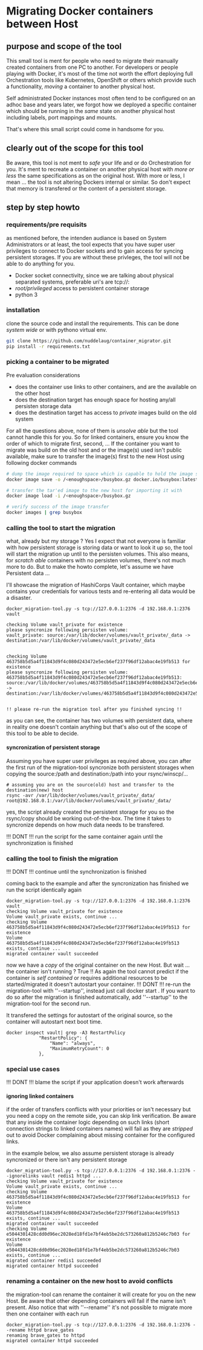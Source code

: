 # Migrating Docker containers between Host

## purpose and scope of the tool

This small tool is ment for people who need to migrate their manually created containers from one PC to another.
For developers or people playing with Docker, it's most of the time not worth the effort deploying full Orchestration
tools like Kubernetes, OpenShift or others which provide such a functionality, _moving_ a container to another physical
host.

Self administrated Docker instances most often tend to be configured on an adhoc base and years later, we forgot how we
deployed a specific container which should be running in the _same_ state on another physical host including labels, port
mappings and mounts.

That's where this small script could come in handsome for you.

## clearly out of the scope for this tool

Be aware, this tool is not ment to _safe_ your life and or do Orchestration for you. It's ment to recreate a container on
another physical host with _more or less_ the same specifications as on the original host. With more or less, I mean ... 
the tool is not altering Dockers internal or similar. So don't expect that memory is transfered or the content of a persistent
storage.

## step by step howto

### requirements/pre requisits

as mentioned before, the intenden audiance is based on System Administrators or at least, the tool expects that you have super user
privileges to connect to Docker sockets and to gain access for syncing persistent storages. If you are without these privleges, the
tool will not be able to do anything for you.

* Docker socket connectivity, since we are talking about physical separated systems, preferable uri's are tcp://<hostname>:<port> 
* _root/privileged_ access to persistent container storage 
* python 3

### installation 

clone the source code and install the requirements. This can be done _system wide_ or with pythono virtual env.
```bash
git clone https://github.com/nuddelaug/container_migrator.git
pip install -r requirements.txt
```

### picking a container to be migrated

Pre evaluation considerations

* does the container use links to other containers, and are the available on the other host 
* does the destination target has enough space for hosting any/all persisten storage data
* does the destination target has access to _private_ images build on the old system

For all the questions above, none of them is _unsolve able_ but the tool cannot handle this for you. So for linked containers, ensure you know
the order of which to migrate first, second, ... 
If the container you want to migrate was build on the old host and or the image(s) used isn't public available, make sure to transfer the image(s)
first to the new Host using following docker commands

```bash
# dump the image required to space which is capable to hold the image size
docker image save -o /<enoughspace>/busybox.gz docker.io/busybox:latest

# transfer the tar'ed image to the new host for importing it with
docker image load -i /<enoughspace>/busybox.gz

# verify success of the image transfer
docker images | grep busybox
```

### calling the tool to start the migration

what, already but my storage ? Yes I expect that not everyone is familiar with how persistent storage is storing data or want to look it up so, the
tool will start the migration up until to the persisten volumes. 
This also means, for _scratch able_ containers with no persisten volumes, there's not much more to do.
But to make the howto complete, let's assume we have Persistent data ... 

I'll showcase the migration of HashiCorps Vault container, which maybe contains your credentials for various tests and re-entering all data would be 
a disaster.

```
docker_migration-tool.py -s tcp://127.0.0.1:2376 -d 192.168.0.1:2376 vault

checking Volume vault_private for existence
please syncronize following persisten volume:
vault_private: source:/var/lib/docker/volumes/vault_private/_data -> destination:/var/lib/docker/volumes/vault_private/_data


checking Volume 463758b5d5a4f11843d9f4c080d243472e5ecb6ef237f96df12abac4e19fb513 for existence
please syncronize following persisten volume:
463758b5d5a4f11843d9f4c080d243472e5ecb6ef237f96df12abac4e19fb513: source:/var/lib/docker/volumes/463758b5d5a4f11843d9f4c080d243472e5ecb6ef237f96df12abac4e19fb513/_data -> destination:/var/lib/docker/volumes/463758b5d5a4f11843d9f4c080d243472e5ecb6ef237f96df12abac4e19fb513/_data


!! please re-run the migration tool after you finished syncing !!
``` 

as you can see, the container has two volumes with persistent data, where in reality one doesn't contain anything but that's also out of the scope
of this tool to be able to decide.

#### syncronization of persistent storage

Assuming you have super user privileges as required above, you can after the first run of the migration-tool syncronize both persistent storages when
copying the source:/path and destination:/path into your rsync/winscp/...

``` 
# assuming you are on the source(old) host and transfer to the destination(new) host
rsync -avr /var/lib/docker/volumes/vault_private/_data/ root@192.168.0.1:/var/lib/docker/volumes/vault_private/_data/
```

yes, the script already created the persistent storage for you so the rsync/copy should be working out-of-the-box.
The time it takes to syncronize depends on how much data needs to be transfered. 

!!! DONT !!! run the script for the same container again until the synchronization is finished

### calling the tool to finish the migration

!!! DONT !!! continue until the synchronization is finished

coming back to the example and after the syncronization has finished we run the script identically again

```
docker_migration-tool.py -s tcp://127.0.0.1:2376 -d 192.168.0.1:2376 vault
checking Volume vault_private for existence
Volume vault_private exists, continue ...
checking Volume 463758b5d5a4f11843d9f4c080d243472e5ecb6ef237f96df12abac4e19fb513 for existence
Volume 463758b5d5a4f11843d9f4c080d243472e5ecb6ef237f96df12abac4e19fb513 exists, continue ...
migrated container vault succeeded
```

now we have a _copy_ of the original container on the new Host. But wait ... the container isn't running ? True !! As again the tool 
cannot predict if the container is _self contained_ or requires additional resources to be started/migrated it doesn't autostart your 
container. 
!!! DONT !!! re-run the migration-tool with ''--startup'', instead just call docker start <containername>.
If you want to do so after the migration is finished automatically, add ''--startup'' to the migration-tool for the second run. 

It transfered the settings for autostart of the original source, so the container will autostart next boot time.

```
docker inspect vault| grep -A3 RestartPolicy
            "RestartPolicy": {
                "Name": "always",
                "MaximumRetryCount": 0
            },
``` 

### special use cases 

!!! DONT !!! blame the script if your application doesn't work afterwards

#### ignoring linked containers

if the order of transfers conflicts with your priorities or isn't necessary but you need a copy on the remote side, you can skip link verification.
Be aware that any inside the container logic depending on such links (short connection strings to linked containers names) will fail as they are _stripped_
out to avoid Docker complaining about missing container for the configured links.

in the example below, we also assume persistent storage is already syncronized or there isn't any persistent storage
``` 
docker_migration-tool.py -s tcp://127.0.0.1:2376 -d 192.168.0.1:2376 --ignorelinks vault redis1 httpd ...
checking Volume vault_private for existence
Volume vault_private exists, continue ...
checking Volume 463758b5d5a4f11843d9f4c080d243472e5ecb6ef237f96df12abac4e19fb513 for existence
Volume 463758b5d5a4f11843d9f4c080d243472e5ecb6ef237f96df12abac4e19fb513 exists, continue ...
migrated container vault succeeded
checking Volume e5044301428cdd0d96ec2028ed18fd1e7bf4eb5be2dc573260a812b5246c7b03 for existence
Volume e5044301428cdd0d96ec2028ed18fd1e7bf4eb5be2dc573260a812b5246c7b03 exists, continue ...
migrated container redis1 succeeded
migrated container httpd succeeded
```

### renaming a container on the new host to avoid conflicts

the migration-tool can rename the container it will create for you on the new Host. Be aware that other depending containers will fail if the name isn't present.
Also notice that with ''--rename'' it's not possible to migrate more then one container with each run 

```
docker_migration-tool.py -s tcp://127.0.0.1:2376 -d 192.168.0.1:2376 --rename httpd brave_gates
renaming brave_gates to httpd
migrated container httpd succeeded
```
